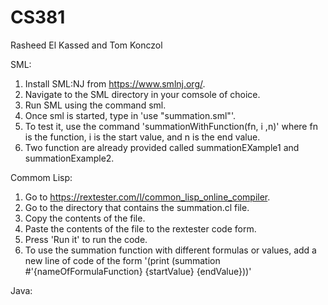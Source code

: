 # CS381
Rasheed El Kassed and Tom Konczol

SML:
1) Install SML:NJ from https://www.smlnj.org/. 
2) Navigate to the SML directory in your comsole of choice. 
3) Run SML using the command sml. 
4) Once sml is started, type in 'use "summation.sml"'.
5) To test it, use the command 'summationWithFunction(fn, i ,n)' where fn is the function, i is the start value, and n is the end value.
6) Two function are already provided called summationEXample1 and summationExample2.

Commom Lisp:
1) Go to https://rextester.com/l/common_lisp_online_compiler.
2) Go to the directory that contains the summation.cl file.
3) Copy the contents of the file.
4) Paste the contents of the file to the rextester code form.
5) Press 'Run it' to run the code.
6) To use the summation function with different formulas or values, add a new line of code of the form
'(print (summation #'{nameOfFormulaFunction} {startValue} {endValue}))'

Java:
